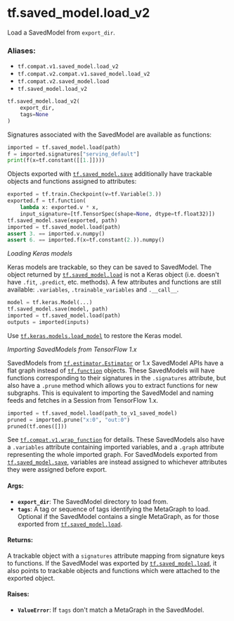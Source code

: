 <div itemscope itemtype="http://developers.google.com/ReferenceObject">
<meta itemprop="name" content="tf.saved_model.load_v2" />
<meta itemprop="path" content="Stable" />
</div>

# tf.saved_model.load_v2

Load a SavedModel from `export_dir`.

### Aliases:

* `tf.compat.v1.saved_model.load_v2`
* `tf.compat.v2.compat.v1.saved_model.load_v2`
* `tf.compat.v2.saved_model.load`
* `tf.saved_model.load_v2`

``` python
tf.saved_model.load_v2(
    export_dir,
    tags=None
)
```

<!-- Placeholder for "Used in" -->

Signatures associated with the SavedModel are available as functions:

```python
imported = tf.saved_model.load(path)
f = imported.signatures["serving_default"]
print(f(x=tf.constant([[1.]])))
```

Objects exported with <a href="../../tf/saved_model/save.md"><code>tf.saved_model.save</code></a> additionally have trackable
objects and functions assigned to attributes:

```python
exported = tf.train.Checkpoint(v=tf.Variable(3.))
exported.f = tf.function(
    lambda x: exported.v * x,
    input_signature=[tf.TensorSpec(shape=None, dtype=tf.float32)])
tf.saved_model.save(exported, path)
imported = tf.saved_model.load(path)
assert 3. == imported.v.numpy()
assert 6. == imported.f(x=tf.constant(2.)).numpy()
```

_Loading Keras models_

Keras models are trackable, so they can be saved to SavedModel. The object
returned by <a href="../../tf/saved_model/load.md"><code>tf.saved_model.load</code></a> is not a Keras object (i.e. doesn't have
`.fit`, `.predict`, etc. methods). A few attributes and functions are still
available: `.variables`, `.trainable_variables` and `.__call__`.

```python
model = tf.keras.Model(...)
tf.saved_model.save(model, path)
imported = tf.saved_model.load(path)
outputs = imported(inputs)
```

Use <a href="../../tf/keras/models/load_model.md"><code>tf.keras.models.load_model</code></a> to restore the Keras model.

_Importing SavedModels from TensorFlow 1.x_

SavedModels from <a href="../../tf/estimator/Estimator.md"><code>tf.estimator.Estimator</code></a> or 1.x SavedModel APIs have a flat
graph instead of <a href="../../tf/function.md"><code>tf.function</code></a> objects. These SavedModels will have functions
corresponding to their signatures in the `.signatures` attribute, but also
have a `.prune` method which allows you to extract functions for new
subgraphs. This is equivalent to importing the SavedModel and naming feeds and
fetches in a Session from TensorFlow 1.x.

```python
imported = tf.saved_model.load(path_to_v1_saved_model)
pruned = imported.prune("x:0", "out:0")
pruned(tf.ones([]))
```

See <a href="../../tf/wrap_function.md"><code>tf.compat.v1.wrap_function</code></a> for details. These SavedModels also have a
`.variables` attribute containing imported variables, and a `.graph` attribute
representing the whole imported graph. For SavedModels exported from
<a href="../../tf/saved_model/save.md"><code>tf.saved_model.save</code></a>, variables are instead assigned to whichever attributes
they were assigned before export.

#### Args:


* <b>`export_dir`</b>: The SavedModel directory to load from.
* <b>`tags`</b>: A tag or sequence of tags identifying the MetaGraph to load. Optional
  if the SavedModel contains a single MetaGraph, as for those exported from
  <a href="../../tf/saved_model/load.md"><code>tf.saved_model.load</code></a>.


#### Returns:

A trackable object with a `signatures` attribute mapping from signature
keys to functions. If the SavedModel was exported by <a href="../../tf/saved_model/load.md"><code>tf.saved_model.load</code></a>,
it also points to trackable objects and functions which were attached
to the exported object.



#### Raises:


* <b>`ValueError`</b>: If `tags` don't match a MetaGraph in the SavedModel.